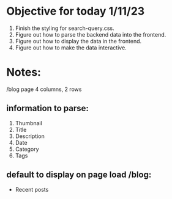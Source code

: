 

# Objective for today 1/11/23

1. Finish the styling for search-query.css.
2. Figure out how to parse the backend data into the frontend.
3. Figure out how to display the data in the frontend.
4. Figure out how to make the data interactive.



# Notes:

/blog page
4 columns, 2 rows

## information to parse:
1. Thumbnail
2. Title
3. Description
4. Date
5. Category
6. Tags

## default to display on page load /blog:
- Recent posts